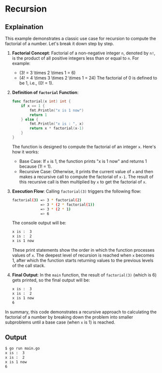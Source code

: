 # Recursion

## Explaination

This example demonstrates a classic use case for recursion to compute the factorial of a number. Let's break it down step by step.

1. **Factorial Concept**:
   Factorial of a non-negative integer `n`, denoted by `n!`, is the product of all positive integers less than or equal to `n`. For example:
   - \(3! = 3 \times 2 \times 1 = 6\)
   - \(4! = 4 \times 3 \times 2 \times 1 = 24\)
   The factorial of 0 is defined to be 1, i.e., \(0! = 1\).

2. **Definition of `factorial` Function**:

   ```go
   func factorial(x int) int {
       if x == 1 {
           fmt.Println("x is 1 now")
           return 1
       } else {
           fmt.Println("x is : ", x)
           return x * factorial(x-1)
       }
   }
   ```

   The function is designed to compute the factorial of an integer `x`. Here's how it works:
   - Base Case: If `x` is 1, the function prints "x is 1 now" and returns 1 because \(1! = 1\).
   - Recursive Case: Otherwise, it prints the current value of `x` and then makes a recursive call to compute the factorial of `x-1`. The result of this recursive call is then multiplied by `x` to get the factorial of `x`.

3. **Execution Flow**:
   Calling `factorial(3)` triggers the following flow:

   ```bash
   factorial(3) => 3 * factorial(2) 
                => 3 * (2 * factorial(1))
                => 3 * (2 * 1)
                => 6
   ```

   The console output will be:

   ```bash
   x is :  3
   x is :  2
   x is 1 now
   ```

   These print statements show the order in which the function processes values of `x`. The deepest level of recursion is reached when `x` becomes 1, after which the function starts returning values to the previous levels of the call stack.

4. **Final Output**:
   In the `main` function, the result of `factorial(3)` (which is 6) gets printed, so the final output will be:

   ```bash
   x is :  3
   x is :  2
   x is 1 now
   6
   ```

In summary, this code demonstrates a recursive approach to calculating the factorial of a number by breaking down the problem into smaller subproblems until a base case (when `x` is 1) is reached.

## Output

```bash
$ go run main.go
x is :  3
x is :  2
x is 1 now
6
```
